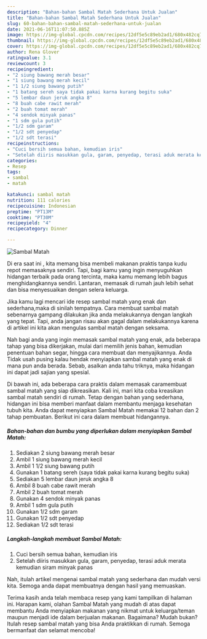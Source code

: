 ```yaml
---
description: "Bahan-bahan Sambal Matah Sederhana Untuk Jualan"
title: "Bahan-bahan Sambal Matah Sederhana Untuk Jualan"
slug: 60-bahan-bahan-sambal-matah-sederhana-untuk-jualan
date: 2021-06-16T11:07:50.885Z
image: https://img-global.cpcdn.com/recipes/12df5e5c89eb2ad1/680x482cq70/sambal-matah-foto-resep-utama.jpg
thumbnail: https://img-global.cpcdn.com/recipes/12df5e5c89eb2ad1/680x482cq70/sambal-matah-foto-resep-utama.jpg
cover: https://img-global.cpcdn.com/recipes/12df5e5c89eb2ad1/680x482cq70/sambal-matah-foto-resep-utama.jpg
author: Rena Glover
ratingvalue: 3.1
reviewcount: 3
recipeingredient:
- "2 siung bawang merah besar"
- "1 siung bawang merah kecil"
- "1 1/2 siung bawang putih"
- "1 batang sereh saya tidak pakai karna kurang begitu suka"
- "5 lembar daun jeruk angka 8"
- "8 buah cabe rawit merah"
- "2 buah tomat merah"
- "4 sendok minyak panas"
- "1 sdm gula putih"
- "1/2 sdm garam"
- "1/2 sdt penyedap"
- "1/2 sdt terasi"
recipeinstructions:
- "Cuci bersih semua bahan, kemudian iris"
- "Setelah diiris masukkan gula, garam, penyedap, terasi aduk merata kemudian siram minyak panas"
categories:
- Resep
tags:
- sambal
- matah

katakunci: sambal matah 
nutrition: 111 calories
recipecuisine: Indonesian
preptime: "PT13M"
cooktime: "PT30M"
recipeyield: "4"
recipecategory: Dinner

---
```



![Sambal Matah](https://img-global.cpcdn.com/recipes/12df5e5c89eb2ad1/680x482cq70/sambal-matah-foto-resep-utama.jpg)

Di era  saat ini , kita memang bisa membeli makanan praktis tanpa kudu repot memasaknya sendiri. Tapi, bagi kamu yang ingin menyuguhkan hidangan terbaik pada orang tercinta, maka kamu memang lebih bagus menghidangkannya sendiri. Lantaran, memasak di rumah jauh lebih sehat dan bisa menyesuaikan dengan selera keluarga.

Jika kamu lagi mencari ide resep sambal matah yang enak dan sederhana,maka di sinilah tempatnya. Cara membuat sambal matah  sebenarnya gampang dilakukan jika anda melakukannya dengan langkah yang tepat. Tapi, anda jangan risau akan gagal dalam melakukannya 
karena di artikel ini kita akan mengulas sambal matah dengan seksama.  



Nah bagi anda yang ingin memasak sambal matah yang enak, ada beberapa tahap yang bisa dikerjakan, mulai dari memilih jenis bahan, kemudian penentuan bahan segar, hingga cara membuat dan menyajikannya. Anda Tidak usah pusing kalau hendak menyiapkan sambal matah yang enak di mana pun anda berada. Sebab, asalkan anda  tahu triknya, maka hidangan ini dapat jadi sajian yang spesial.

Di bawah ini, ada beberapa cara praktis  dalam memasak caramembuat sambal matah yang siap dikreasikan. Kali ini, mari kita coba kreasikan sambal matah sendiri di rumah. Tetap dengan bahan yang sederhana, hidangan ini bisa memberi manfaat dalam membantu menjaga kesehatan tubuh kita. Anda dapat menyiapkan Sambal Matah memakai 12 bahan dan 2 tahap pembuatan. Berikut ini cara dalam membuat hidangannya.

<!--inarticleads1-->

##### Bahan-bahan dan bumbu yang diperlukan dalam menyiapkan Sambal Matah:

1. Sediakan 2 siung bawang merah besar
1. Ambil 1 siung bawang merah kecil
1. Ambil 1 1/2 siung bawang putih
1. Gunakan 1 batang sereh (saya tidak pakai karna kurang begitu suka)
1. Sediakan 5 lembar daun jeruk angka 8
1. Ambil 8 buah cabe rawit merah
1. Ambil 2 buah tomat merah
1. Gunakan 4 sendok minyak panas
1. Ambil 1 sdm gula putih
1. Gunakan 1/2 sdm garam
1. Gunakan 1/2 sdt penyedap
1. Sediakan 1/2 sdt terasi




<!--inarticleads2-->

##### Langkah-langkah membuat Sambal Matah:

1. Cuci bersih semua bahan, kemudian iris
1. Setelah diiris masukkan gula, garam, penyedap, terasi aduk merata kemudian siram minyak panas




Nah, itulah artikel mengenai  sambal matah  yang sederhana dan mudah versi kita. Semoga anda dapat membuatnya dengan hasil yang memuaskan. 

Terima kasih anda telah membaca resep yang kami tampilkan di halaman ini. Harapan kami, olahan  Sambal Matah yang mudah di atas dapat membantu Anda menyiapkan makanan yang nikmat untuk keluarga/teman maupun menjadi ide dalam berjualan makanan. Bagaimana? Mudah bukan? Itulah resep sambal matah yang bisa Anda praktikkan di rumah. Semoga bermanfaat dan selamat mencoba!

